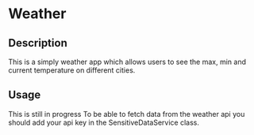 # Weather
## Description
This is a simply weather app which allows users to see the max, min and current temperature on different cities.

## Usage
This is still in progress
To be able to fetch data from the weather api you should add your api key in the SensitiveDataService class.
